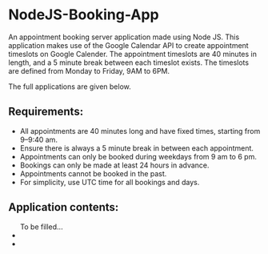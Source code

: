 # NodeJS-Booking-App
An appointment booking server application made using Node JS. This application makes use of the Google Calendar API to create appointment timeslots on Google Calender. The appointment timeslots are 40 minutes in length, and a 5 minute break between each timeslot exists. The timeslots are defined from Monday to Friday, 9AM to 6PM.

The full applications are given below.

<h2>Requirements:</h2>
<ul> 
  <li>All appointments are 40 minutes long and have fixed times, starting from 9–9:40 am.</li>
  <li>Ensure there is always a 5 minute break in between each appointment.</li>
  <li>Appointments can only be booked during weekdays from 9 am to 6 pm.</li>
  <li>Bookings can only be made at least 24 hours in advance.</li>
  <li>Appointments cannot be booked in the past.</li>
  <li>For simplicity, use UTC time for all bookings and days.</li>
</ul>

<h2>Application contents:</h2>
<ul> 
  To be filled...
  <li></li>
  <li></li>
</ul>

